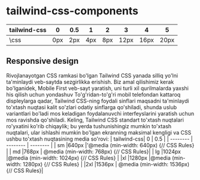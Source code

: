 # tailwind-css-components

| tailwind-css| 0 | 0.5 | 1 | 2 | 3 | 4 |5 |
| -------- | ---- |---- | ---- |---- |---- |---- |---- |
|\\css| 0px |  2px | 4px | 8px | 12px | 16px | 20px | 

## Responsive design
Rivojlanayotgan CSS ramkasi bo'lgan Tailwind CSS yanada silliq yo'lni ta'minlaydi
veb-saytda sezgirlikka erishish. Biz amal qilishimiz kerak bo'lganidek, Mobile First
veb-sayt yaratish, uni turli xil qurilmalarda yaxshi his qilish uchun yondashuv
To'g'ridan-to'g'ri mobil telefondan kattaroq displeylarga qadar, Tailwind CSS-ning foydali sinflari maqsadni ta'minlaydi
to'xtash nuqtasi kalit so'zlari odatiy sinflarga qo'shiladi, shunda uslub variantlari bo'ladi
mos keladigan foydalanuvchi interfeyslarini yaratish uchun mos ravishda qo'shiladi.
Keling, Tailwind CSS standart to'xtash nuqtalari ro'yxatini ko'rib chiqaylik; bu yerda tushunishingiz mumkin
to'xtash nuqtalari, ular ishlashi mumkin bo'lgan ekranning maksimal kengligi va CSS
ushbu to'xtash nuqtasining media so'rovi:
| tailwind-css| 0 | 0.5 |
| -------- | -------- | -------- |
| sm |640px |'@media (min-width: 640px) {// CSS Rules} | 
| md |768px | @media (min-width: 768px) {// CSS Rules}| 
| lg |1024px |@media (min-width: 1024px) {// CSS Rules} | 
|xl |1280px |@media (min-width: 1280px) {// CSS Rules} | 
|2xl |1536px | @media (min-width: 1536px) {// CSS Rules}| 

